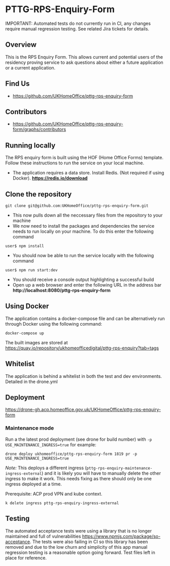 # PTTG-RPS-Enquiry-Form 

IMPORTANT: Automated tests do not currently run in CI, any changes require manual regression testing. See related Jira tickets for details.

## Overview
This is the RPS Enquiry Form. This allows current and potential users of the residency proving service to ask questions about either a future application or a current application.

## Find Us
* https://github.com/UKHomeOffice/pttg-rps-enquiry-form

## Contributors
* https://github.com/UKHomeOffice/pttg-rps-enquiry-form/graphs/contributors

## Running locally
The RPS enquiry form is built using the HOF (Home Office Forms) template.
Follow these instructions to run the service on your local machine.

* The application requires a data store. Install Redis. (Not required if using Docker).
**https://redis.io/download**

## Clone the repository
```git clone git@github.com:UKHomeOffice/pttg-rps-enquiry-form.git```

* This now pulls down all the neccessary files from the repository to your machine
* We now need to install the packages and dependencies the service needs to run locally on your machine. To do this enter the following command

```user$ npm install```

* You should now be able to run the service locally with the following command

```user$ npm run start:dev```

* You should receive a console output highlighting a successful build
* Open up a web browser and enter the following URL in the address bar
**http://localhost:8080/pttg-rps-enquiry-form**

## Using Docker
The application contains a docker-compose file and can be alternatively run through Docker using the following command:

```docker-compose up```

The built images are stored at https://quay.io/repository/ukhomeofficedigital/pttg-rps-enquiry?tab=tags

## Whitelist
The application is behind a whitelist in both the test and dev environments. Detailed in the drone.yml

## Deployment
https://drone-gh.acp.homeoffice.gov.uk/UKHomeOffice/pttg-rps-enquiry-form

### Maintenance mode
Run a the latest prod deployment (see drone for build number) with `-p USE_MAINTENANCE_INGRESS=true` for example:

```drone deploy ukhomeoffice/pttg-rps-enquiry-form 1819 pr -p USE_MAINTENANCE_INGRESS=true```

*Note:* This deploys a different ingress (`pttg-rps-enquiry-maintenance-ingress-external`) and it is likely you will have to manually delete the other ingress to make it work. This needs fixing as there should only be one ingress deployed at a time.

Prerequisite: ACP prod VPN and kube context.

```k delete ingress pttg-rps-enquiry-ingress-external```

## Testing
The automated acceptance tests were using a library that is no longer maintained and full of vulnerabilities https://www.npmjs.com/package/so-acceptance. The tests were also failing in CI so this library has been removed and due to the low churn and simplicity of this app manual regression testing is a reasonable option going forward. Test files left in place for reference.
